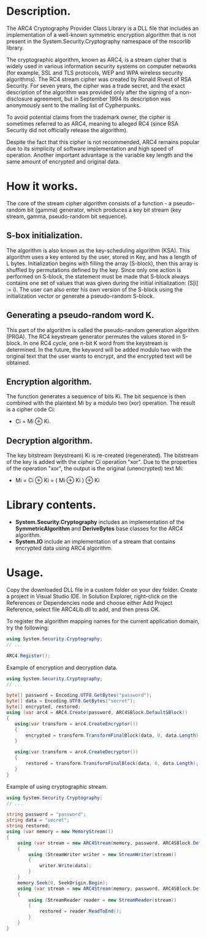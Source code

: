 # Description.
The ARC4 Cryptography Provider Class Library is a DLL file that includes an implementation of a well-known symmetric encryption algorithm that is not present in the System.Security.Cryptography namespace of the mscorlib library.

The cryptographic algorithm, known as ARC4, is a stream cipher that is widely used in various information security systems on computer networks (for example, SSL and TLS protocols, WEP and WPA wireless security algorithms).
The RC4 stream cipher was created by Ronald Rivest of RSA Security. For seven years, the cipher was a trade secret, and the exact description of the algorithm was provided only after the signing of a non-disclosure agreement, but in September 1994 its description was anonymously sent to the mailing list of Cypherpunks.

To avoid potential claims from the trademark owner, the cipher is sometimes referred to as ARC4, meaning to alleged RC4 (since RSA Security did not officially release the algorithm).

Despite the fact that this cipher is not recommended, ARC4 remains popular due to its simplicity of software implementation and high speed of operation. Another important advantage is the variable key length and the same amount of encrypted and original data. 

# How it works.
The core of the stream cipher algorithm consists of a function - a pseudo-random bit (gamma) generator, which produces a key bit stream (key stream, gamma, pseudo-random bit sequence). 

## S-box initialization.
The algorithm is also known as the key-scheduling algorithm (KSA). This algorithm uses a key entered by the user, stored in Key, and has a length of L bytes. Initialization begins with filling the array (S-block), then this array is shuffled by permutations defined by the key. Since only one action is performed on S-block, the statement must be made that S-block always contains one set of values that was given during the initial initialization: (S[i] := i).
The user can also enter his own version of the S-block using the initialization vector or generate a pseudo-random S-block.

## Generating a pseudo-random word K.
This part of the algorithm is called the pseudo-random generation algorithm (PRGA). The RC4 keystream generator permutes the values stored in S-block. In one RC4 cycle, one n-bit K word from the keystream is determined. In the future, the keyword will be added modulo two with the original text that the user wants to encrypt, and the encrypted text will be obtained. 

## Encryption algorithm.
The function generates a sequence of bits Ki.
The bit sequence is then combined with the plaintext Mi by a modulo two (xor) operation. The result is a cipher code Ci: 

- Ci = Mi ⊕ Ki.

## Decryption algorithm.
The key bitstream (keystream) Ki is re-created (regenerated).
The bitstream of the key is added with the cipher Ci operation "xor". Due to the properties of the operation "xor", the output is the original (unencrypted) text Mi: 

- Mi = Ci ⊕ Ki = ( Mi ⊕ Ki ) ⊕ Ki

# Library contents.
- **System.Security.Cryptography** includes an implementation of the **SymmetricAlgorithm** and **DeriveBytes** base classes for the ARC4 algorithm.
- **System.IO** include an implementation of a stream that contains encrypted data using ARC4 algorithm.

# Usage.
Copy the downloaded DLL file in a custom folder on your dev folder. Create a project in Visual Studio IDE. In Solution Explorer, right-click on the References or Dependencies node and choose either Add Project Reference, select file ARC4Lib.dll to add, and then press OK.  

To register the algorithm mapping names for the current application domain, try the following:
```csharp
using System.Security.Cryptography;
// ...

ARC4.Register();
```
Example of encryption and decryption data.
 ```csharp
using System.Security.Cryptography;
// ...

byte[] password = Encoding.UTF8.GetBytes("password");
byte[] data = Encoding.UTF8.GetBytes("secret");
byte[] encrypted, restored;
using (var arc4 = ARC4.Create(password, ARC4SBlock.DefaultSBlock))
{
    using(var transform = arc4.CreateEncryptor())
    {
        encrypted = transform.TransformFinalBlock(data, 0, data.Length);
    }

    using(var transform = arc4.CreateDecryptor())
    {
        restored = transform.TransformFinalBlock(data, 0, data.Length);
    }
}
```
Example of using cryptographic stream.
```csharp
using System.Security.Cryptography;
// ...

string password = "password";
string data = "secret";
string restored;
using (var memory = new MemoryStream())
{
    using (var stream = new ARC4Stream(memory, password, ARC4SBlock.DefaultSBlock))
    {
        using (StreamWriter writer = new StreamWriter(stream))
        {
            writer.Write(data);
        }
    }
    memory.Seek(0, SeekOrigin.Begin);
    using (var stream = new ARC4Stream(memory, password, ARC4SBlock.DefaultSBlock))
    {
        using (StreamReader reader = new StreamReader(stream))
        {
            restored = reader.ReadToEnd();
        }
    }
}

```
